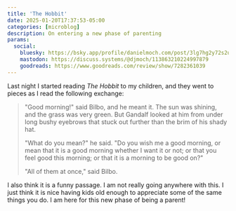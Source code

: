 ```yaml
---
title: 'The Hobbit'
date: 2025-01-20T17:37:53-05:00
categories: [microblog]
description: On entering a new phase of parenting
params:
  social:
    bluesky: https://bsky.app/profile/danielmoch.com/post/3lg7hg2y72s2u
    mastodon: https://discuss.systems/@djmoch/113863210224997879
    goodreads: https://www.goodreads.com/review/show/7282361039
---
```

Last night I started reading *The Hobbit* to my children, and they
went to pieces as I read the following exchange:

> "Good morning!" said Bilbo, and he meant it.
> The sun was shining, and the grass was very green.
> But Gandalf looked at him from under long bushy eyebrows that
> stuck out further than the brim of his shady hat.
>
> "What do you mean?" he said.
> "Do you wish me a good morning, or mean that it is a good morning
> whether I want it or not; or that you feel good this morning; or
> that it is a morning to be good on?"
>
> "All of them at once," said Bilbo.

I also think it is a funny passage.
I am not really going anywhere with this.
I just think it is nice having kids old enough to appreciate some
of the same things you do.
I am here for this new phase of being a parent!
